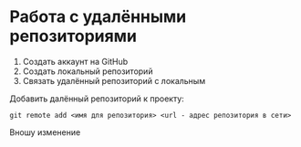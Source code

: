 # Работа с удалёнными репозиториями

1. Создать аккаунт на GitHub
2. Создать локальный репозиторий
3. Связать удалённый репозиторий с локальным

Добавить далённый репозиторий к проекту:
```
git remote add <имя для репозитория> <url - адрес репозитория в сети>
```





Вношу изменение